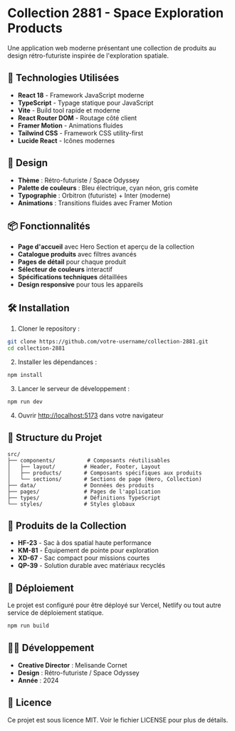 # Collection 2881 - Space Exploration Products

Une application web moderne présentant une collection de produits au design rétro-futuriste inspirée de l'exploration spatiale.

## 🚀 Technologies Utilisées

- **React 18** - Framework JavaScript moderne
- **TypeScript** - Typage statique pour JavaScript
- **Vite** - Build tool rapide et moderne
- **React Router DOM** - Routage côté client
- **Framer Motion** - Animations fluides
- **Tailwind CSS** - Framework CSS utility-first
- **Lucide React** - Icônes modernes

## 🎨 Design

- **Thème** : Rétro-futuriste / Space Odyssey
- **Palette de couleurs** : Bleu électrique, cyan néon, gris comète
- **Typographie** : Orbitron (futuriste) + Inter (moderne)
- **Animations** : Transitions fluides avec Framer Motion

## 📦 Fonctionnalités

- **Page d'accueil** avec Hero Section et aperçu de la collection
- **Catalogue produits** avec filtres avancés
- **Pages de détail** pour chaque produit
- **Sélecteur de couleurs** interactif
- **Spécifications techniques** détaillées
- **Design responsive** pour tous les appareils

## 🛠️ Installation

1. Cloner le repository :
```bash
git clone https://github.com/votre-username/collection-2881.git
cd collection-2881
```

2. Installer les dépendances :
```bash
npm install
```

3. Lancer le serveur de développement :
```bash
npm run dev
```

4. Ouvrir [http://localhost:5173](http://localhost:5173) dans votre navigateur

## 📁 Structure du Projet

```
src/
├── components/          # Composants réutilisables
│   ├── layout/         # Header, Footer, Layout
│   ├── products/       # Composants spécifiques aux produits
│   └── sections/       # Sections de page (Hero, Collection)
├── data/               # Données des produits
├── pages/              # Pages de l'application
├── types/              # Définitions TypeScript
└── styles/             # Styles globaux
```

## 🎯 Produits de la Collection

- **HF-23** - Sac à dos spatial haute performance
- **KM-81** - Équipement de pointe pour exploration
- **XD-67** - Sac compact pour missions courtes
- **QP-39** - Solution durable avec matériaux recyclés

## 🚀 Déploiement

Le projet est configuré pour être déployé sur Vercel, Netlify ou tout autre service de déploiement statique.

```bash
npm run build
```

## 👨‍💻 Développement

- **Creative Director** : Melisande Cornet
- **Design** : Rétro-futuriste / Space Odyssey
- **Année** : 2024

## 📄 Licence

Ce projet est sous licence MIT. Voir le fichier LICENSE pour plus de détails.